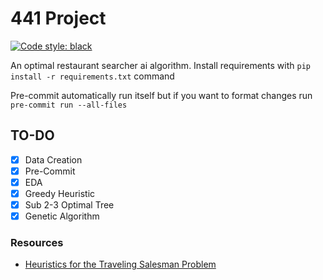 # 441 Project

[![Code style: black](https://img.shields.io/badge/code%20style-black-000000.svg)](https://github.com/psf/black)

An optimal restaurant searcher ai algorithm.
Install requirements with `pip install -r requirements.txt` command

Pre-commit automatically run itself but if you want to format changes run `pre-commit run --all-files`

## TO-DO

- [X] Data Creation
- [X] Pre-Commit
- [X] EDA
- [X] Greedy Heuristic
- [X] Sub 2-3 Optimal Tree
- [X] Genetic Algorithm

### Resources

- [Heuristics for the Traveling Salesman Problem](http://160592857366.free.fr/joe/ebooks/ShareData/Heuristics%20for%20the%20Traveling%20Salesman%20Problem%20By%20Christian%20Nillson.pdf)
